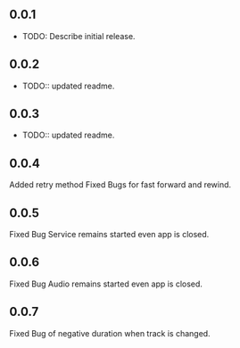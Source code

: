 ## 0.0.1

* TODO: Describe initial release.
## 0.0.2
* TODO:: updated readme.

## 0.0.3
* TODO:: updated readme.

## 0.0.4
Added retry method 
Fixed Bugs for fast forward and rewind.

## 0.0.5
Fixed Bug Service remains started even app is closed.

## 0.0.6
Fixed Bug Audio remains started even app is closed.


## 0.0.7
Fixed Bug of negative duration when track is changed.